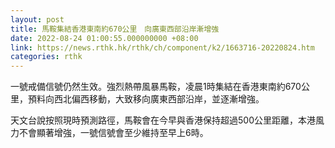 ```yaml
---
layout: post
title: 馬鞍集結香港東南約670公里　向廣東西部沿岸漸增強
date: 2022-08-24 01:00:55.000000000 +08:00
link: https://news.rthk.hk/rthk/ch/component/k2/1663716-20220824.htm
categories: rthk
---
```


一號戒備信號仍然生效。強烈熱帶風暴馬鞍，凌晨1時集結在香港東南約670公里，預料向西北偏西移動，大致移向廣東西部沿岸，並逐漸增強。
 
天文台說按照現時預測路徑，馬鞍會在今早與香港保持超過500公里距離，本港風力不會顯著增強，一號信號會至少維持至早上6時。
